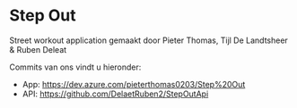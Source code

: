 # Step Out

Street workout application gemaakt door Pieter Thomas, Tijl De Landtsheer & Ruben Deleat

Commits van ons vindt u hieronder:
- App: https://dev.azure.com/pieterthomas0203/Step%20Out
- API: https://github.com/DelaetRuben2/StepOutApi
